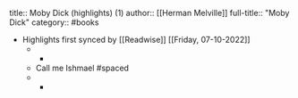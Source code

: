 title:: Moby Dick (highlights) (1)
author:: [[Herman Melville]]
full-title:: "Moby Dick"
category:: #books

- Highlights first synced by [[Readwise]] [[Friday, 07-10-2022]]
	- -
	- Call me Ishmael #spaced
	- -